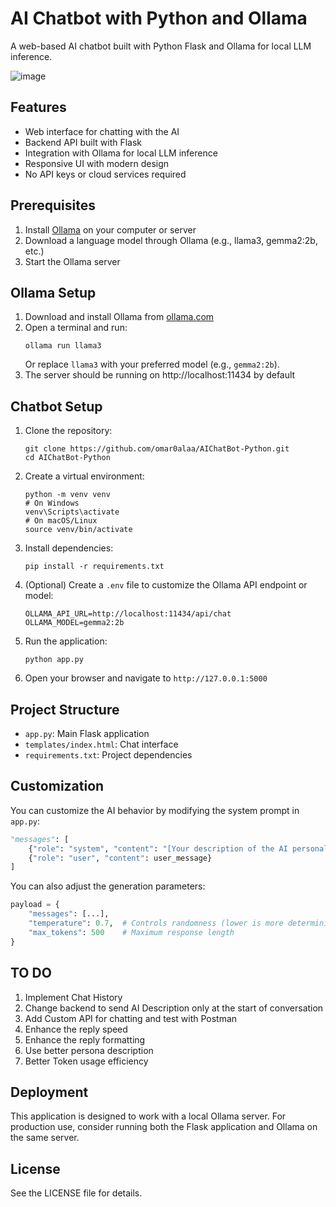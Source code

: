 # AI Chatbot with Python and Ollama

A web-based AI chatbot built with Python Flask and Ollama for local LLM inference.

![image](https://github.com/user-attachments/assets/7d2b274e-5deb-4485-a039-927d001c111d)

## Features

- Web interface for chatting with the AI
- Backend API built with Flask
- Integration with Ollama for local LLM inference
- Responsive UI with modern design
- No API keys or cloud services required

## Prerequisites

1. Install [Ollama](https://ollama.com/) on your computer or server
2. Download a language model through Ollama (e.g., llama3, gemma2:2b, etc.)
3. Start the Ollama server

## Ollama Setup

1. Download and install Ollama from [ollama.com](https://ollama.com/)
2. Open a terminal and run:
   ```
   ollama run llama3
   ```
   Or replace `llama3` with your preferred model (e.g., `gemma2:2b`).
3. The server should be running on http://localhost:11434 by default

## Chatbot Setup

1. Clone the repository:
   ```
   git clone https://github.com/omar0alaa/AIChatBot-Python.git
   cd AIChatBot-Python
   ```

2. Create a virtual environment:
   ```
   python -m venv venv
   # On Windows
   venv\Scripts\activate
   # On macOS/Linux
   source venv/bin/activate
   ```

3. Install dependencies:
   ```
   pip install -r requirements.txt
   ```

4. (Optional) Create a `.env` file to customize the Ollama API endpoint or model:
   ```
   OLLAMA_API_URL=http://localhost:11434/api/chat
   OLLAMA_MODEL=gemma2:2b
   ```

5. Run the application:
   ```
   python app.py
   ```

6. Open your browser and navigate to `http://127.0.0.1:5000`

## Project Structure

- `app.py`: Main Flask application
- `templates/index.html`: Chat interface
- `requirements.txt`: Project dependencies

## Customization

You can customize the AI behavior by modifying the system prompt in `app.py`:

```python
"messages": [
    {"role": "system", "content": "[Your description of the AI personality.]"},
    {"role": "user", "content": user_message}
]
```

You can also adjust the generation parameters:

```python
payload = {
    "messages": [...],
    "temperature": 0.7,  # Controls randomness (lower is more deterministic)
    "max_tokens": 500    # Maximum response length
}
```
## TO DO 
1. Implement Chat History
2. Change backend to send AI Description only at the start of conversation
3. Add Custom API for chatting and test with Postman
4. Enhance the reply speed 
5. Enhance the reply formatting 
6. Use better persona description
7. Better Token usage efficiency

## Deployment

This application is designed to work with a local Ollama server. For production use, consider running both the Flask application and Ollama on the same server.

## License

See the LICENSE file for details.
